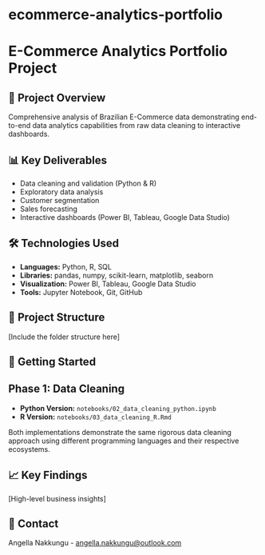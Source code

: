 # ecommerce-analytics-portfolio

# E-Commerce Analytics Portfolio Project

## 🎯 Project Overview

Comprehensive analysis of Brazilian E-Commerce data demonstrating end-to-end data analytics capabilities from raw data cleaning to interactive dashboards.

## 📊 Key Deliverables

- Data cleaning and validation (Python & R)
- Exploratory data analysis
- Customer segmentation
- Sales forecasting
- Interactive dashboards (Power BI, Tableau, Google Data Studio)

## 🛠️ Technologies Used

- **Languages:** Python, R, SQL
- **Libraries:** pandas, numpy, scikit-learn, matplotlib, seaborn
- **Visualization:** Power BI, Tableau, Google Data Studio
- **Tools:** Jupyter Notebook, Git, GitHub

## 📁 Project Structure

[Include the folder structure here]

## 🚀 Getting Started

## Phase 1: Data Cleaning

- **Python Version:** `notebooks/02_data_cleaning_python.ipynb`
- **R Version:** `notebooks/03_data_cleaning_R.Rmd`

Both implementations demonstrate the same rigorous data cleaning approach using different programming languages and their respective ecosystems.

## 📈 Key Findings

[High-level business insights]

## 📧 Contact

Angella Nakkungu - angella.nakkungu@outlook.com
